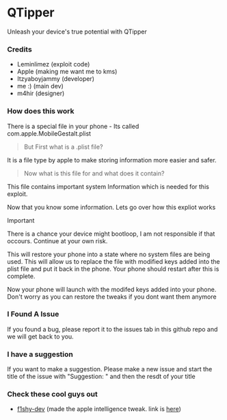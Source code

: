 # QTipper
Unleash your device's true potential with QTipper


### Credits

- Leminlimez (exploit code)
- Apple (making me want me to kms)
- Itzyaboyjammy (developer)
- me :) (main dev)
- m4hir (designer)

### How does this work

There is a special file in your phone - Its called com.apple.MobileGestalt.plist

>But First what is a .plist file? 

It is a file type by apple to make storing information more easier and safer.

>Now what is this file for and what does it contain?

This file contains important system Information which is needed for this exploit.

Now that you know some information. Lets go over how this expliot works

> [!IMPORTANT]
> There is a chance your device might bootloop, I am not responsible if that occours.
> Continue at your own risk.


This will restore your phone into a state where no system files are being used. This will allow us to replace the file with modified keys added into the plist file and put it back in the phone. Your phone should restart after this is complete.

Now your phone will launch with the modifed keys added into your phone. Don't worry as you can restore the tweaks if you dont want them anymore

### I Found A Issue

If you found a bug, please report it to the issues tab in this github repo and we will get back to you.

### I have a suggestion

If you want to make a suggestion. Please make a new issue and start the title of the issue with "Suggestion: " and then the resdt of your title

### Check these cool guys out

- <a href="github.com-f1shy-dev">f1shy-dev</a> (made the apple intelligence tweak. link is <a href="https://gist.github.com/f1shy-dev/23b4a78dc283edd30ae2b2e6429129b5">here</a>)


